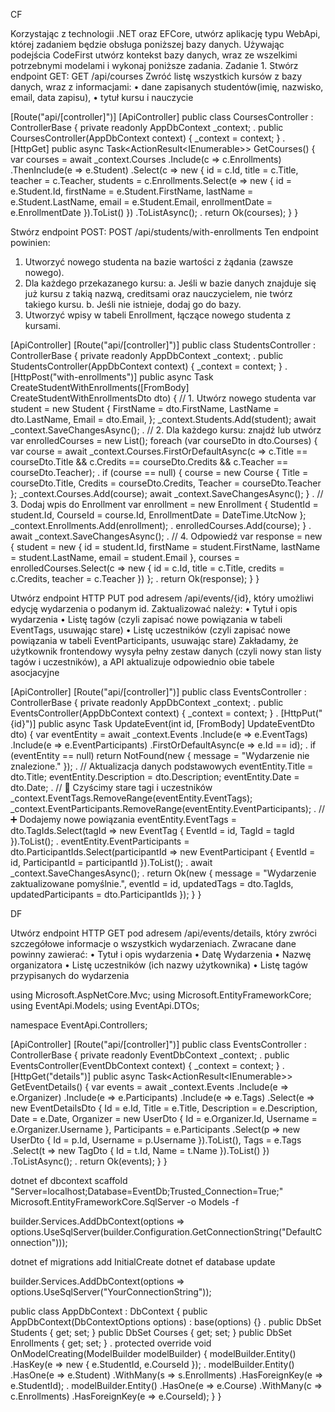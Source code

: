 

CF




Korzystając z technologii .NET oraz EFCore, utwórz aplikację typu WebApi, której zadaniem
będzie obsługa poniższej bazy danych. Używając podejścia CodeFirst utwórz kontekst
bazy danych, wraz ze wszelkimi potrzebnymi modelami i wykonaj poniższe zadania.
Zadanie 1.
Stwórz endpoint GET:
GET /api/courses
Zwróć listę wszystkich kursów z bazy danych, wraz z informacjami:
• dane zapisanych studentów(imię, nazwisko, email, data zapisu),
• tytuł kursu i nauczycie



[Route("api/[controller]")]
[ApiController]
public class CoursesController : ControllerBase
{
    private readonly AppDbContext _context;
.
    public CoursesController(AppDbContext context)
    {
        _context = context;
    }
.
    [HttpGet]
    public async Task<ActionResult<IEnumerable<object>>> GetCourses()
    {
        var courses = await _context.Courses
            .Include(c => c.Enrollments)
                .ThenInclude(e => e.Student)
            .Select(c => new {
                id = c.Id,
                title = c.Title,
                teacher = c.Teacher,
                students = c.Enrollments.Select(e => new {
                    id = e.Student.Id,
                    firstName = e.Student.FirstName,
                    lastName = e.Student.LastName,
                    email = e.Student.Email,
                    enrollmentDate = e.EnrollmentDate
                }).ToList()
            })
            .ToListAsync();
.
        return Ok(courses);
    }
}




Stwórz endpoint POST:
POST /api/students/with-enrollments
Ten endpoint powinien:
1. Utworzyć nowego studenta na bazie wartości z żądania (zawsze nowego).
2. Dla każdego przekazanego kursu:
a. Jeśli w bazie danych znajduje się już kursu z takią nazwą, creditsami oraz
nauczycielem, nie twórz takiego kursu.
b. Jeśli nie istnieje, dodaj go do bazy.
3. Utworzyć wpisy w tabeli Enrollment, łączące nowego studenta z kursami.


[ApiController]
[Route("api/[controller]")]
public class StudentsController : ControllerBase
{
    private readonly AppDbContext _context;
.
    public StudentsController(AppDbContext context)
    {
        _context = context;
    }
.
    [HttpPost("with-enrollments")]
    public async Task<IActionResult> CreateStudentWithEnrollments([FromBody] CreateStudentWithEnrollmentsDto dto)
    {
        // 1. Utwórz nowego studenta
        var student = new Student
        {
            FirstName = dto.FirstName,
            LastName = dto.LastName,
            Email = dto.Email,
        };
        _context.Students.Add(student);
        await _context.SaveChangesAsync();
.
        // 2. Dla każdego kursu: znajdź lub utwórz
        var enrolledCourses = new List<Course>();
        foreach (var courseDto in dto.Courses)
        {
            var course = await _context.Courses.FirstOrDefaultAsync(c =>
                c.Title == courseDto.Title &&
                c.Credits == courseDto.Credits &&
                c.Teacher == courseDto.Teacher);
.
            if (course == null)
            {
                course = new Course
                {
                    Title = courseDto.Title,
                    Credits = courseDto.Credits,
                    Teacher = courseDto.Teacher
                };
                _context.Courses.Add(course);
                await _context.SaveChangesAsync();
            }
.
            // 3. Dodaj wpis do Enrollment
            var enrollment = new Enrollment
            {
                StudentId = student.Id,
                CourseId = course.Id,
                EnrollmentDate = DateTime.UtcNow
            };
            _context.Enrollments.Add(enrollment);
.
            enrolledCourses.Add(course);
        }
.
        await _context.SaveChangesAsync();
.
        // 4. Odpowiedź
        var response = new
        {
            student = new
            {
                id = student.Id,
                firstName = student.FirstName,
                lastName = student.LastName,
                email = student.Email
            },
            courses = enrolledCourses.Select(c => new
            {
                id = c.Id,
                title = c.Title,
                credits = c.Credits,
                teacher = c.Teacher
            })
        };
.
        return Ok(response);
    }
}


Utwórz endpoint HTTP PUT pod adresem /api/events/{id}, który umożliwi edycję
wydarzenia o podanym id.
Zaktualizować należy:
• Tytuł i opis wydarzenia
• Listę tagów (czyli zapisać nowe powiązania w tabeli EventTags, usuwając stare)
• Listę uczestników (czyli zapisać nowe powiązania w tabeli EventParticipants,
usuwając stare)
Zakładamy, że użytkownik frontendowy wysyła pełny zestaw danych (czyli nowy stan listy
tagów i uczestników), a API aktualizuje odpowiednio obie tabele asocjacyjne


[ApiController]
[Route("api/[controller]")]
public class EventsController : ControllerBase
{
    private readonly AppDbContext _context;
.
    public EventsController(AppDbContext context)
    {
        _context = context;
    }
.
    [HttpPut("{id}")]
    public async Task<IActionResult> UpdateEvent(int id, [FromBody] UpdateEventDto dto)
    {
        var eventEntity = await _context.Events
            .Include(e => e.EventTags)
            .Include(e => e.EventParticipants)
            .FirstOrDefaultAsync(e => e.Id == id);
.
        if (eventEntity == null)
            return NotFound(new { message = "Wydarzenie nie znalezione." });
.
        // Aktualizacja danych podstawowych
        eventEntity.Title = dto.Title;
        eventEntity.Description = dto.Description;
        eventEntity.Date = dto.Date;
.
        // 🧹 Czyścimy stare tagi i uczestników
        _context.EventTags.RemoveRange(eventEntity.EventTags);
        _context.EventParticipants.RemoveRange(eventEntity.EventParticipants);
.
        // ➕ Dodajemy nowe powiązania
        eventEntity.EventTags = dto.TagIds.Select(tagId => new EventTag
        {
            EventId = id,
            TagId = tagId
        }).ToList();
.
        eventEntity.EventParticipants = dto.ParticipantIds.Select(participantId => new EventParticipant
        {
            EventId = id,
            ParticipantId = participantId
        }).ToList();
.
        await _context.SaveChangesAsync();
.
        return Ok(new
        {
            message = "Wydarzenie zaktualizowane pomyślnie.",
            eventId = id,
            updatedTags = dto.TagIds,
            updatedParticipants = dto.ParticipantIds
        });
    }
}







DF 




Utwórz endpoint HTTP GET pod adresem /api/events/details, który zwróci
szczegółowe informacje o wszystkich wydarzeniach.
Zwracane dane powinny zawierać:
• Tytuł i opis wydarzenia
• Datę Wydarzenia
• Nazwę organizatora
• Listę uczestników (ich nazwy użytkownika)
• Listę tagów przypisanych do wydarzenia



using Microsoft.AspNetCore.Mvc;
using Microsoft.EntityFrameworkCore;
using EventApi.Models;
using EventApi.DTOs;

namespace EventApi.Controllers;

[ApiController]
[Route("api/[controller]")]
public class EventsController : ControllerBase
{
    private readonly EventDbContext _context;
.
    public EventsController(EventDbContext context)
    {
        _context = context;
    }
.
    [HttpGet("details")]
    public async Task<ActionResult<IEnumerable<EventDetailsDto>>> GetEventDetails()
    {
        var events = await _context.Events
            .Include(e => e.Organizer)
            .Include(e => e.Participants)
            .Include(e => e.Tags)
            .Select(e => new EventDetailsDto
            {
                Id = e.Id,
                Title = e.Title,
                Description = e.Description,
                Date = e.Date,
                Organizer = new UserDto
                {
                    Id = e.Organizer.Id,
                    Username = e.Organizer.Username
                },
                Participants = e.Participants
                    .Select(p => new UserDto
                    {
                        Id = p.Id,
                        Username = p.Username
                    }).ToList(),
                Tags = e.Tags
                    .Select(t => new TagDto
                    {
                        Id = t.Id,
                        Name = t.Name
                    }).ToList()
            })
            .ToListAsync();
.
        return Ok(events);
    }
}



dotnet ef dbcontext scaffold "Server=localhost;Database=EventDb;Trusted_Connection=True;" Microsoft.EntityFrameworkCore.SqlServer -o Models -f


 builder.Services.AddDbContext<EventDbContext>(options =>
    options.UseSqlServer(builder.Configuration.GetConnectionString("DefaultConnection")));







dotnet ef migrations add InitialCreate
dotnet ef database update

builder.Services.AddDbContext<AppDbContext>(options =>
    options.UseSqlServer("YourConnectionString"));


public class AppDbContext : DbContext
{
    public AppDbContext(DbContextOptions<AppDbContext> options) : base(options) {}
.
    public DbSet<Student> Students { get; set; }
    public DbSet<Course> Courses { get; set; }
    public DbSet<Enrollment> Enrollments { get; set; }
.
    protected override void OnModelCreating(ModelBuilder modelBuilder)
    {
        modelBuilder.Entity<Enrollment>()
            .HasKey(e => new { e.StudentId, e.CourseId });
.
        modelBuilder.Entity<Enrollment>()
            .HasOne(e => e.Student)
            .WithMany(s => s.Enrollments)
            .HasForeignKey(e => e.StudentId);
.
        modelBuilder.Entity<Enrollment>()
            .HasOne(e => e.Course)
            .WithMany(c => c.Enrollments)
            .HasForeignKey(e => e.CourseId);
    }
}



